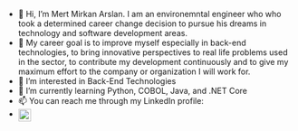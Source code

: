 - 👋 Hi, I’m Mert Mirkan Arslan. I am an environemntal engineer who who took a determined career change decision to pursue his dreams in technology and software development areas.
- 🎯 My career goal is to improve myself especially in back-end technologies, to bring innovative perspectives to real life problems used in the sector, to contribute my development continuously and to give my maximum effort to the company or organization I will work for.
- 👀 I’m interested in Back-End Technologies
- 🌱 I’m currently learning Python, COBOL, Java, and .NET Core
- 📫 You can reach me through my LinkedIn profile: 
- [<img align="left" alt="Mert Mirkan Arslan | LinkedIn" width="22px" src="https://cdn.jsdelivr.net/npm/simple-icons@v3/icons/linkedin.svg" />](https://www.linkedin.com/in/mert-mirkan-arslan/)

<!---
mertmirkanarslan/mertmirkanarslan is a ✨ special ✨ repository because its `README.md` (this file) appears on your GitHub profile.
You can click the Preview link to take a look at your changes.
--->
